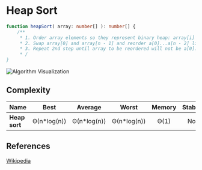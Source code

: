 # Heap Sort

```TypeScript
function heapSort( array: number[] ): number[] {
    /**
     * 1. Order array elements so they represent binary heap: array[i] >= array[2 * i + 1] && array[i] >= array[2 * i + 2], 0 <= i < n / 2
     * 2. Swap array[0] and array[n - 1] and reorder a[0]...a[n - 2] like in 1st step.
     * 3. Repeat 2nd step until array to be reordered will not be a[0].
     * /
}
```

![Algorithm Visualization](https://upload.wikimedia.org/wikipedia/commons/4/4d/Heapsort-example.gif)

## Complexity

| Name             | Best        | Average     | Worst       | Memory  | Stable  |
| -----------------| :---------: | :---------: | :---------: | :-----: | :-----: |
| **Heap sort**    | Θ(n*log(n)) | Θ(n*log(n)) | Θ(n*log(n)) | Θ(1)    | No      |

## References

[Wikipedia](https://en.wikipedia.org/wiki/Heapsort)
